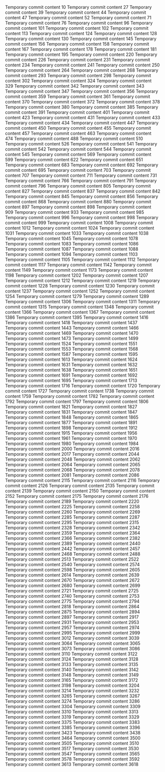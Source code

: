 Temporary commit content 10
Temporary commit content 27
Temporary commit content 39
Temporary commit content 44
Temporary commit content 47
Temporary commit content 52
Temporary commit content 71
Temporary commit content 76
Temporary commit content 96
Temporary commit content 101
Temporary commit content 102
Temporary commit content 113
Temporary commit content 124
Temporary commit content 128
Temporary commit content 130
Temporary commit content 145
Temporary commit content 156
Temporary commit content 158
Temporary commit content 167
Temporary commit content 178
Temporary commit content 181
Temporary commit content 195
Temporary commit content 220
Temporary commit content 226
Temporary commit content 231
Temporary commit content 234
Temporary commit content 241
Temporary commit content 250
Temporary commit content 264
Temporary commit content 268
Temporary commit content 293
Temporary commit content 298
Temporary commit content 302
Temporary commit content 324
Temporary commit content 329
Temporary commit content 342
Temporary commit content 343
Temporary commit content 347
Temporary commit content 356
Temporary commit content 359
Temporary commit content 361
Temporary commit content 370
Temporary commit content 372
Temporary commit content 378
Temporary commit content 380
Temporary commit content 385
Temporary commit content 391
Temporary commit content 401
Temporary commit content 423
Temporary commit content 431
Temporary commit content 433
Temporary commit content 434
Temporary commit content 447
Temporary commit content 450
Temporary commit content 455
Temporary commit content 457
Temporary commit content 463
Temporary commit content 474
Temporary commit content 488
Temporary commit content 510
Temporary commit content 526
Temporary commit content 541
Temporary commit content 542
Temporary commit content 544
Temporary commit content 545
Temporary commit content 569
Temporary commit content 599
Temporary commit content 622
Temporary commit content 651
Temporary commit content 683
Temporary commit content 692
Temporary commit content 695
Temporary commit content 703
Temporary commit content 707
Temporary commit content 711
Temporary commit content 731
Temporary commit content 766
Temporary commit content 791
Temporary commit content 796
Temporary commit content 805
Temporary commit content 827
Temporary commit content 837
Temporary commit content 842
Temporary commit content 845
Temporary commit content 856
Temporary commit content 868
Temporary commit content 880
Temporary commit content 897
Temporary commit content 898
Temporary commit content 909
Temporary commit content 933
Temporary commit content 985
Temporary commit content 996
Temporary commit content 998
Temporary commit content 999
Temporary commit content 1008
Temporary commit content 1012
Temporary commit content 1024
Temporary commit content 1031
Temporary commit content 1033
Temporary commit content 1038
Temporary commit content 1045
Temporary commit content 1078
Temporary commit content 1083
Temporary commit content 1086
Temporary commit content 1087
Temporary commit content 1088
Temporary commit content 1094
Temporary commit content 1103
Temporary commit content 1105
Temporary commit content 1112
Temporary commit content 1117
Temporary commit content 1142
Temporary commit content 1149
Temporary commit content 1173
Temporary commit content 1198
Temporary commit content 1202
Temporary commit content 1207
Temporary commit content 1212
Temporary commit content 1219
Temporary commit content 1228
Temporary commit content 1230
Temporary commit content 1237
Temporary commit content 1252
Temporary commit content 1254
Temporary commit content 1279
Temporary commit content 1289
Temporary commit content 1306
Temporary commit content 1311
Temporary commit content 1315
Temporary commit content 1348
Temporary commit content 1366
Temporary commit content 1367
Temporary commit content 1386
Temporary commit content 1395
Temporary commit content 1416
Temporary commit content 1418
Temporary commit content 1437
Temporary commit content 1443
Temporary commit content 1466
Temporary commit content 1469
Temporary commit content 1470
Temporary commit content 1473
Temporary commit content 1499
Temporary commit content 1524
Temporary commit content 1551
Temporary commit content 1553
Temporary commit content 1568
Temporary commit content 1587
Temporary commit content 1595
Temporary commit content 1613
Temporary commit content 1624
Temporary commit content 1631
Temporary commit content 1632
Temporary commit content 1638
Temporary commit content 1651
Temporary commit content 1691
Temporary commit content 1692
Temporary commit content 1695
Temporary commit content 1713
Temporary commit content 1716
Temporary commit content 1720
Temporary commit content 1727
Temporary commit content 1738
Temporary commit content 1759
Temporary commit content 1782
Temporary commit content 1792
Temporary commit content 1797
Temporary commit content 1806
Temporary commit content 1821
Temporary commit content 1827
Temporary commit content 1831
Temporary commit content 1847
Temporary commit content 1848
Temporary commit content 1865
Temporary commit content 1877
Temporary commit content 1891
Temporary commit content 1898
Temporary commit content 1912
Temporary commit content 1915
Temporary commit content 1956
Temporary commit content 1961
Temporary commit content 1970
Temporary commit content 1980
Temporary commit content 1984
Temporary commit content 2000
Temporary commit content 2016
Temporary commit content 2017
Temporary commit content 2044
Temporary commit content 2048
Temporary commit content 2062
Temporary commit content 2064
Temporary commit content 2065
Temporary commit content 2068
Temporary commit content 2078
Temporary commit content 2081
Temporary commit content 2086
Temporary commit content 2115
Temporary commit content 2116
Temporary commit content 2126
Temporary commit content 2135
Temporary commit content 2139
Temporary commit content 2150
Temporary commit content 2152
Temporary commit content 2175
Temporary commit content 2176
Temporary commit content 2189
Temporary commit content 2220
Temporary commit content 2225
Temporary commit content 2258
Temporary commit content 2260
Temporary commit content 2269
Temporary commit content 2285
Temporary commit content 2287
Temporary commit content 2295
Temporary commit content 2315
Temporary commit content 2328
Temporary commit content 2342
Temporary commit content 2359
Temporary commit content 2364
Temporary commit content 2366
Temporary commit content 2382
Temporary commit content 2389
Temporary commit content 2440
Temporary commit content 2442
Temporary commit content 2457
Temporary commit content 2468
Temporary commit content 2488
Temporary commit content 2513
Temporary commit content 2522
Temporary commit content 2540
Temporary commit content 2574
Temporary commit content 2598
Temporary commit content 2605
Temporary commit content 2614
Temporary commit content 2639
Temporary commit content 2670
Temporary commit content 2672
Temporary commit content 2680
Temporary commit content 2699
Temporary commit content 2721
Temporary commit content 2725
Temporary commit content 2740
Temporary commit content 2753
Temporary commit content 2775
Temporary commit content 2794
Temporary commit content 2818
Temporary commit content 2864
Temporary commit content 2875
Temporary commit content 2894
Temporary commit content 2897
Temporary commit content 2917
Temporary commit content 2931
Temporary commit content 2953
Temporary commit content 2957
Temporary commit content 2974
Temporary commit content 2995
Temporary commit content 2999
Temporary commit content 3012
Temporary commit content 3039
Temporary commit content 3064
Temporary commit content 3065
Temporary commit content 3073
Temporary commit content 3086
Temporary commit content 3110
Temporary commit content 3122
Temporary commit content 3124
Temporary commit content 3128
Temporary commit content 3133
Temporary commit content 3135
Temporary commit content 3140
Temporary commit content 3142
Temporary commit content 3148
Temporary commit content 3149
Temporary commit content 3165
Temporary commit content 3172
Temporary commit content 3198
Temporary commit content 3204
Temporary commit content 3214
Temporary commit content 3232
Temporary commit content 3265
Temporary commit content 3267
Temporary commit content 3274
Temporary commit content 3286
Temporary commit content 3304
Temporary commit content 3309
Temporary commit content 3310
Temporary commit content 3313
Temporary commit content 3319
Temporary commit content 3329
Temporary commit content 3375
Temporary commit content 3383
Temporary commit content 3385
Temporary commit content 3396
Temporary commit content 3423
Temporary commit content 3438
Temporary commit content 3464
Temporary commit content 3500
Temporary commit content 3505
Temporary commit content 3510
Temporary commit content 3517
Temporary commit content 3530
Temporary commit content 3547
Temporary commit content 3565
Temporary commit content 3578
Temporary commit content 3592
Temporary commit content 3613
Temporary commit content 3618
